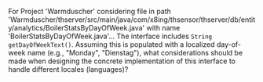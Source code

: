 For Project 'Warmduscher' considering file in path 'Warmduscher/thserver/src/main/java/com/x8ing/thsensor/thserver/db/entity/analytics/BoilerStatsByDayOfWeek.java' with name 'BoilerStatsByDayOfWeek.java'... 
The interface includes `String getDayOfWeekText()`. Assuming this is populated with a localized day-of-week name (e.g., "Monday", "Dienstag"), what considerations should be made when designing the concrete implementation of this interface to handle different locales (languages)?